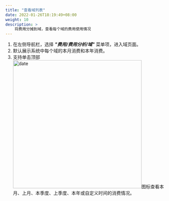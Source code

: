 ```yaml
---
title: "查看域列表"
date: 2022-01-26T18:19:49+08:00
weight: 10
description: >
    将费用分摊到域，查看每个域的费用使用情况
---
```


1. 在左侧导航栏，选择 **_"费用/费用分析/域"_** 菜单项，进入域页面。
2. 默认展示系统中每个域的本月消费和本年消费。
3. 支持单击顶部<img src="../../../../images/month1.png" width="400" alt="date">图标查看本月、上月、本季度、上季度、本年或自定义时间的消费情况。
